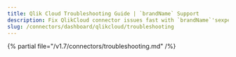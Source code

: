 ```yaml
---
title: Qlik Cloud Troubleshooting Guide | `brandName` Support
description: Fix QlikCloud connector issues fast with `brandName`'sexpert troubleshooting guide. Solve common problems, debug connections, and optimize your setup.
slug: /connectors/dashboard/qlikcloud/troubleshooting
---
```


{% partial file="/v1.7/connectors/troubleshooting.md" /%}
